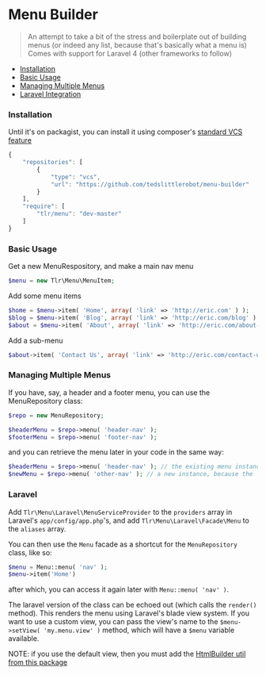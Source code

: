 Menu Builder
============

> An attempt to take a bit of the stress and boilerplate out of building menus (or indeed any list, because that's basically what a menu is)
> Comes with support for Laravel 4 (other frameworks to follow)

- [Installation](#installation)
- [Basic Usage](#basic-usage)
- [Managing Multiple Menus](#managing-multiple-menus)
- [Laravel Integration](#laravel)

### Installation

Until it's on packagist, you can install it using composer's [standard VCS feature](http://getcomposer.org/doc/05-repositories.md#vcs)

```javascript
{
	"repositories": [
		{
			"type": "vcs",
			"url": "https://github.com/tedslittlerobot/menu-builder"
		}
	],
	"require": [
		"tlr/menu": "dev-master"
	]
}
```

### Basic Usage

Get a new MenuRespository, and make a main nav menu
```php
$menu = new Tlr\Menu\MenuItem;
```

Add some menu items
```php
$home = $menu->item( 'Home', array( 'link' => 'http://eric.com' ) );
$blog = $menu->item( 'Blog', array( 'link' => 'http://eric.com/blog' ) );
$about = $menu->item( 'About', array( 'link' => 'http://eric.com/about-us' ) );
```

Add a sub-menu
```php
$about->item( 'Contact Us', array( 'link' => 'http://eric.com/contact-us' ) );
```

### Managing Multiple Menus

If you have, say, a header and a footer menu, you can use the MenuRepository class:

```php
$repo = new MenuRepository;

$headerMenu = $repo->menu( 'header-nav' );
$footerMenu = $repo->menu( 'footer-nav' );
```

and you can retrieve the menu later in your code in the same way:

```php
$headerMenu = $repo->menu( 'header-nav' ); // the existing menu instance
$newMenu = $repo->menu( 'other-nav' ); // a new instance, because the 'other-nav' key hasn't been used yet
```

### Laravel

Add `Tlr\Menu\Laravel\MenuServiceProvider` to the `providers` array in Laravel's `app/config/app.php`'s, and add `Tlr\Menu\Laravel\Facade\Menu` to the `aliases` array.

You can then use the `Menu` facade as a shortcut for the `MenuRepository` class, like so:
```php
$menu = Menu::menu( 'nav' );
$menu->item('Home')
```

after which, you can access it again later with `Menu::menu( 'nav' )`.

The laravel version of the class can be echoed out (which calls the `render()` method). This renders the menu using Laravel's blade view system. If you want to use a custom view, you can pass the view's name to the `$menu->setView( 'my.menu.view' )` method, which will have a `$menu` variable available.

NOTE: if you use the default view, then you must add the [HtmlBuilder util from this package](https://github.com/tedslittlerobot/laravel-utils)
